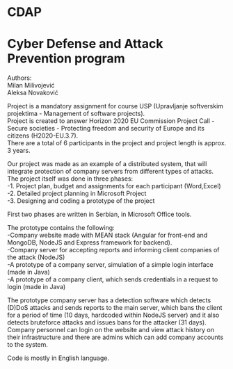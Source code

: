 # CDAP
# Cyber Defense and Attack Prevention program

Authors:  
Milan Milivojević  
Aleksa Novaković  


Project is a mandatory assignment for course USP (Upravljanje softverskim projektima - Management of software projects).  
Project is created to answer Horizon 2020 EU Commission Project Call - Secure societies - Protecting freedom and security of Europe and its citizens (H2020-EU.3.7).  
There are a total of 6 participants in the project and project length is approx. 3 years.  
    
Our project was made as an example of a distributed system, that will integrate protection of company servers from different types of attacks.  
The project itself was done in three phases:  
-1. Project plan, budget and assignments for each participant (Word,Excel)  
-2. Detailed project planning in Microsoft Project  
-3. Designing and coding a prototype of the project  
    
First two phases are written in Serbian, in Microsoft Office tools.  
  
The prototype contains the following:  
-Company website made with MEAN stack (Angular for front-end and MongoDB, NodeJS and Express framework for backend).  
-Company server for accepting reports and informing client companies of the attack (NodeJS)  
-A prototype of a company server, simulation of a simple login interface (made in Java)  
-A prototype of a company client, which sends credentials in a request to login (made in Java)  
  
The prototype company server has a detection software which detects (D)DoS attacks and sends reports to the main server, which bans the client for a period of time (10 days, hardcoded within NodeJS server) and it also detects bruteforce attacks and issues bans for the attacker (31 days). Company personnel can login on the website and view attack history on their infrastructure and there are admins which can add company accounts to the system.   
  
Code is mostly in English language.  

